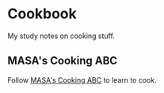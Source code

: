 # Cookbook

My study notes on cooking stuff.

## MASA's Cooking ABC

Follow [MASA's Cooking ABC](https://www.youtube.com/channel/UCr90FXGOO8nAE9B6FAUeTNA) to learn to cook.
